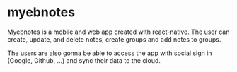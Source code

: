 # myebnotes
Myebnotes is a mobile and web app created with react-native. The user can create, update, and delete notes, create groups and add notes to groups.

The users are also gonna be able to access the app with social sign in (Google, Github, ...) and sync their data to the cloud.